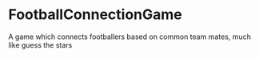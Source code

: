# FootballConnectionGame
A game which connects footballers based on common team mates, much like guess the stars
